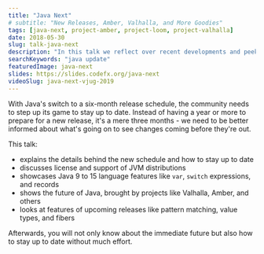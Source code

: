 ```yaml
---
title: "Java Next"
# subtitle: "New Releases, Amber, Valhalla, and More Goodies"
tags: [java-next, project-amber, project-loom, project-valhalla]
date: 2018-05-30
slug: talk-java-next
description: "In this talk we reflect over recent developments and peek into Java's future: the six-month release cycle, the new license and support landscape as well as recent and upcoming features"
searchKeywords: "java update"
featuredImage: java-next
slides: https://slides.codefx.org/java-next
videoSlug: java-next-vjug-2019
---
```


With Java's switch to a six-month release schedule, the community needs to step up its game to stay up to date.
Instead of having a year or more to prepare for a new release, it's a mere three months - we need to be better informed about what's going on to see changes coming before they're out.

This talk:

* explains the details behind the new schedule and how to stay up to date
* discusses license and support of JVM distributions
* showcases Java 9 to 15 language features like `var`, `switch` expressions, and records
* shows the future of Java, brought by projects like Valhalla, Amber, and others
* looks at features of upcoming releases like pattern matching, value types, and fibers

Afterwards, you will not only know about the immediate future but also how to stay up to date without much effort.
